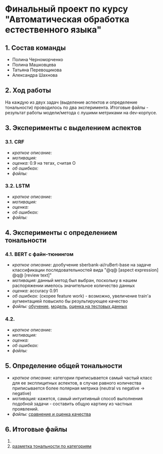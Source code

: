# Финальный проект по курсу "Автоматическая обработка естественного языка"

## 1. Состав команды

* Полина Черноморченко
* Полина Машковцева
* Татьяна Перевощикова
* Александра Шахнова

## 2. Ход работы

На каждую из двух задач (выделение аспектов и определение тональности) проводилось по два эксперимента. Итоговые файлы - результат работы модели/метода с лушими метриками на dev-корпусе.

## 3. Эксперименты с выделением аспектов

### 3.1. CRF

* *краткое описание:*
* *мотивация:*
* *оценка:* 0.9 на тегах, считая О
* *об ошибках:*
* *файлы:*

### 3.2. LSTM

* *краткое описание:*
* *мотивация:*
* *оценка:*
* *об ошибках:*
* *файлы:*

## 4. Эксперименты с определением тональности

### 4.1. BERT с файн-тюнингом

* *краткое описание:* дообучение sberbank-ai/ruBert-base на задаче классификации последовательностей вида "@q@ [aspect expression] @q@ [review text]"
* *мотивация:* данный метод был выбран, поскольку в нашем распоряжении имелось значительное количество данных
* *оценка:* accuracy 0.91
* *об ошибках:* (скорее feature work) - возможно, увеличение train'a аугментацией повысило бы результирующее качество
* *файлы:* [обучение](https://github.com/pmashkovtseva/hse-4-nlp-final-project/blob/main/sentiment/bert/ab-project-asp-sent-train.ipynb), [модель](https://drive.google.com/drive/folders/1NtrsdLmdyGRZKDeJoTePSX7Fh2bxdw6f), [оценка на тестовых данных](https://github.com/pmashkovtseva/hse-4-nlp-final-project/blob/main/sentiment/bert/ab_asp_sent_testing.ipynb)

### 4.2.

* *краткое описание:*
* *мотивация:*
* *оценка:*
* *об ошибках:*
* *файлы:*

## 5. Определение общей тональности

* *краткое описание:* категории приписывается самый частый класс для ее эксплицитных аспектов, в случае равного количества приписывается более полярная метрика (neutral vs negative -> negative)
* *мотивация:* кажется, самый интуитивный способ выполнения подобной задачи - составить общую картину из частных проявлений.
* *файлы:* [сравнение и оценка качества](https://github.com/pmashkovtseva/hse-4-nlp-final-project/blob/main/results/ab_cats_count.ipynb)

## 6. Итоговые файлы

1.
2. [разметка тональности по категориям](https://github.com/pmashkovtseva/hse-4-nlp-final-project/blob/main/results/ab_dev_cats.txt)

